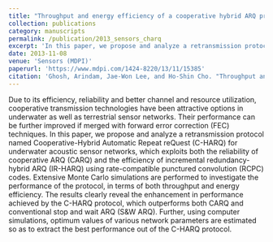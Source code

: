 ```yaml
---
title: "Throughput and energy efficiency of a cooperative hybrid ARQ protocol for underwater acoustic sensor networks"
collection: publications
category: manuscripts
permalink: /publication/2013_sensors_charq
excerpt: 'In this paper, we propose and analyze a retransmission protocol named Cooperative-Hybrid Automatic Repeat reQuest (C-HARQ) for underwater acoustic sensor networks, which exploits both the reliability of cooperative ARQ (CARQ) and the efficiency of incremental redundancy-hybrid ARQ (IR-HARQ) using rate-compatible punctured convolution (RCPC) codes.'
date: 2013-11-08
venue: 'Sensors (MDPI)'
paperurl: 'https://www.mdpi.com/1424-8220/13/11/15385'
citation: 'Ghosh, Arindam, Jae-Won Lee, and Ho-Shin Cho. "Throughput and energy efficiency of a cooperative hybrid ARQ protocol for underwater acoustic sensor networks." Sensors 13.11 (2013): 15385-15408.'
---
```


Due to its efficiency, reliability and better channel and resource utilization, cooperative transmission technologies have been attractive options in underwater as well as terrestrial sensor networks. Their performance can be further improved if merged with forward error correction (FEC) techniques. In this paper, we propose and analyze a retransmission protocol named Cooperative-Hybrid Automatic Repeat reQuest (C-HARQ) for underwater acoustic sensor networks, which exploits both the reliability of cooperative ARQ (CARQ) and the efficiency of incremental redundancy-hybrid ARQ (IR-HARQ) using rate-compatible punctured convolution (RCPC) codes. Extensive Monte Carlo simulations are performed to investigate the performance of the protocol, in terms of both throughput and energy efficiency. The results clearly reveal the enhancement in performance achieved by the C-HARQ protocol, which outperforms both CARQ and conventional stop and wait ARQ (S&W ARQ). Further, using computer simulations, optimum values of various network parameters are estimated so as to extract the best performance out of the C-HARQ protocol.